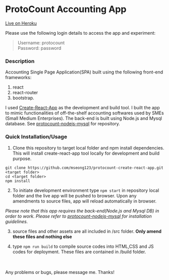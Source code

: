 # ProtoCount Accounting App

[Live on Heroku](www.protocount.herokuapp.com) 

Please use the following login details to access the app and experiment:

> Username: protocount  
> Password: password

### Description
Accounting Single Page Application(SPA) built using the following front-end frameworks:
1) react
2) react-router
3) bootstrap. 

I used [Create-React-App](https://github.com/facebook/create-react-app) as the development and build tool. I built the app to mimic functionalities of off-the-shelf accounting softwares used by SMEs (Small Medium Enterprises). The back-end is built using Node.js and Mysql database. See [protocount-nodejs-mysql](https://github.com/mseong123/protocount-nodejs-mysql) for repository.

### Quick Installation/Usage

1) Clone this repository to target local folder and npm install dependencies. This will install create-react-app tool locally for development and build purpose.

```
git clone https://github.com/mseong123/protocount-create-react-app.git <target folder>
cd <target folder>
npm install
```
2) To initiate development environment type `npm start` in repository local folder and the live app will be pushed to browser. Upon any amendments to source files, app will reload automatically in browser. 

*Please note that this app requires the back-end(Node.js and Mysql DB) in order to work. Please refer to [protocount-nodejs-mysql](https://github.com/mseong123/protocount-nodejs-mysql) for installation guidelines.* 

3) source files and other assets are all included in /src folder. **Only amend these files and nothing else**

4) type `npm run build` to compile source codes into HTML,CSS and JS codes for deployment. These files are contained in /build folder.

\
\
Any problems or bugs, please message me. Thanks!


